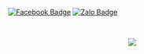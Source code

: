 <div>

[![Facebook Badge](https://img.shields.io/badge/Facebook-Profile-informational?style=flat&logo=facebook&logoColor=white&color=1CA2F1)](https://facebook.com/thoanngo.2000)
[![Zalo Badge](https://chat.zalo.me/favicon.ico)](https://zalo.me/0522606052)

<br />

<p align="center">
  <img src="http://25.media.tumblr.com/tumblr_m3k6ywvDGy1qahnz9o1_500.gif" />
</p>
</div>
